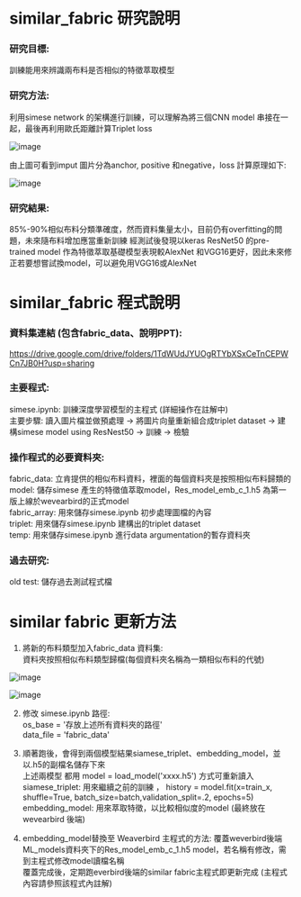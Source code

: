 # similar_fabric 研究說明

### 研究目標:  
訓練能用來辨識兩布料是否相似的特徵萃取模型

### 研究方法:  
利用simese network 的架構進行訓練，可以理解為將三個CNN model 串接在一起，最後再利用歐氏距離計算Triplet loss  
  
![image](https://user-images.githubusercontent.com/86472351/153794971-e409a701-dd05-4d8f-95f8-1b9e0c3a1a6a.png)
  
由上圖可看到imput 圖片分為anchor, positive 和negative，loss 計算原理如下:  
  
![image](https://user-images.githubusercontent.com/86472351/153796035-ed101d2c-4b3f-48af-b07a-59acd86e48bc.png)  
  
### 研究結果: 
85%-90%相似布料分類準確度，然而資料集量太小，目前仍有overfitting的問題，未來隨布料增加應當重新訓練
經測試後發現以keras ResNet50 的pre-trained model 作為特徵萃取基礎模型表現較AlexNet 和VGG16更好，因此未來修正若要想嘗試換model，可以避免用VGG16或AlexNet

  
    
# similar_fabric 程式說明

### 資料集連結 (包含fabric_data、說明PPT):  
https://drive.google.com/drive/folders/1TdWUdJYUOgRTYbXSxCeTnCEPWCn7JB0H?usp=sharing

### 主要程式:  
simese.ipynb: 訓練深度學習模型的主程式 (詳細操作在註解中)  
主要步驟: 讀入圖片檔並做預處理 -> 將圖片向量重新組合成triplet dataset -> 建構simese model using ResNest50 -> 訓練 -> 檢驗  

### 操作程式的必要資料夾:  
fabric_data: 立肯提供的相似布料資料，裡面的每個資料夾是按照相似布料歸類的  
model: 儲存simese 產生的特徵值萃取model，Res_model_emb_c_1.h5 為第一版上線於wevearbird的正式model  
fabric_array: 用來儲存simese.ipynb 初步處理圖檔的內容  
triplet: 用來儲存simese.ipynb 建構出的triplet dataset  
temp: 用來儲存simese.ipynb 進行data argumentation的暫存資料夾  

### 過去研究:  
old test: 儲存過去測試程式檔
  
  
# similar fabric 更新方法
1. 將新的布料類型加入fabric_data 資料集:  
資料夾按照相似布料類型歸檔(每個資料夾名稱為一類相似布料的代號) 
  
![image](https://user-images.githubusercontent.com/86472351/153983251-e412270a-1cb9-4275-bced-f755b3b5ca3c.png)  
  
![image](https://user-images.githubusercontent.com/86472351/153983698-5057908c-d1da-4690-b70e-55caa33c5f34.png)  

2. 修改 simese.ipynb 路徑:  
os_base = '存放上述所有資料夾的路徑'  
data_file = 'fabric_data'   

3. 順著跑後，會得到兩個模型結果siamese_triplet、embedding_model，並以.h5的副檔名儲存下來  
上述兩模型 都用 model = load_model('xxxx.h5') 方式可重新讀入  
siamese_triplet: 用來繼續之前的訓練 ， history = model.fit(x=train_x, shuffle=True, batch_size=batch,validation_split=.2, epochs=5)  
embedding_model: 用來萃取特徵，以比較相似度的model (最終放在wevearbird 後端)  

4. embedding_model替換至 Weaverbird 主程式的方法:
覆蓋weverbird後端 ML_models資料夾下的Res_model_emb_c_1.h5 model，若名稱有修改，需到主程式修改model讀檔名稱  
覆蓋完成後，定期跑everbird後端的similar fabric主程式即更新完成  (主程式內容請參照該程式內註解)

